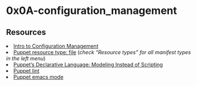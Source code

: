 # 0x0A-configuration_management

## Resources
<li><a href="/rltoken/GL30hu-aRcKzPOvK8JO-Bg" target="_blank" title="Intro to Configuration Management">Intro to Configuration Management</a> </li>
<li><a href="/rltoken/WON0M4DNRabf88KAG_pDUA" target="_blank" title="Puppet resource type: file">Puppet resource type: file</a> (<em>check “Resource types” for all manifest types in the left menu</em>)</li>
<li><a href="/rltoken/0V2fBdafkfKPMxA1umea3Q" target="_blank" title="Puppet's Declarative Language: Modeling Instead of Scripting">Puppet’s Declarative Language: Modeling Instead of Scripting</a></li>
<li><a href="/rltoken/CRUMeEMdcX-UtbWsUM9xLQ" target="_blank" title="Puppet lint">Puppet lint</a> </li>
<li><a href="/rltoken/MzHXCntAkPzOqMnI6_rpWQ" target="_blank" title="Puppet emacs mode">Puppet emacs mode</a> </li>
